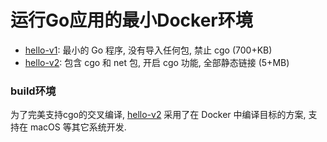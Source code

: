 # 运行Go应用的最小Docker环境

- [hello-v1](hello-v1): 最小的 Go 程序, 没有导入任何包, 禁止 cgo (700+KB)
- [hello-v2](hello-v2): 包含 cgo 和 net 包, 开启 cgo 功能, 全部静态链接 (5+MB)

### build环境

为了完美支持cgo的交叉编译, [hello-v2](hello-v2) 采用了在 Docker 中编译目标的方案, 支持在 macOS 等其它系统开发.
